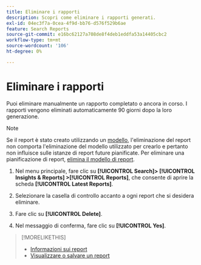 ```yaml
---
title: Eliminare i rapporti
description: Scopri come eliminare i rapporti generati.
exl-id: 04ec3f7a-0cea-4f9d-bb76-d576f529b6ae
feature: Search Reports
source-git-commit: e16bc62127a708de8f4deb1eddfa53a14405cbc2
workflow-type: tm+mt
source-wordcount: '106'
ht-degree: 0%

---
```


# Eliminare i rapporti

Puoi eliminare manualmente un rapporto completato o ancora in corso. I rapporti vengono eliminati automaticamente 90 giorni dopo la loro generazione.

>[!NOTE]
>
>Se il report è stato creato utilizzando un [modello](/help/search-social-commerce/reports/automation/templates/template-about.md), l&#39;eliminazione del report non comporta l&#39;eliminazione del modello utilizzato per crearlo e pertanto non influisce sulle istanze di report future pianificate. Per eliminare una pianificazione di report, [elimina il modello di report](/help/search-social-commerce/reports/automation/templates/template-delete.md).

1. Nel menu principale, fare clic su **[!UICONTROL Search]> [!UICONTROL Insights & Reports] >[!UICONTROL Reports]**, che consente di aprire la scheda **[!UICONTROL Latest Reports]**.

1. Selezionare la casella di controllo accanto a ogni report che si desidera eliminare.

1. Fare clic su **[!UICONTROL Delete]**.

1. Nel messaggio di conferma, fare clic su **[!UICONTROL Yes]**.

>[!MORELIKETHIS]
>
>* [Informazioni sui report](/help/search-social-commerce/reports/report-about.md)
>* [Visualizzare o salvare un report](/help/search-social-commerce/reports/management/report-view-save.md)
